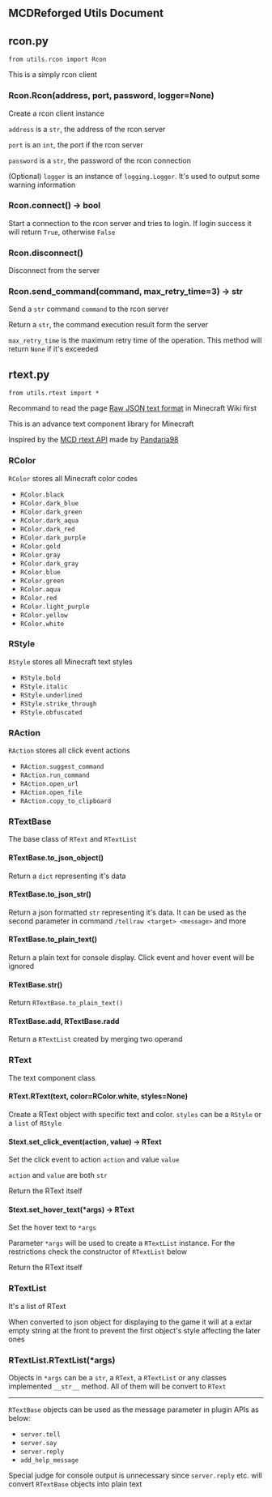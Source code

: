 MCDReforged Utils Document
---

## rcon.py

`from utils.rcon import Rcon`

This is a simply rcon client

### Rcon.Rcon(address, port, password, logger=None)

Create a rcon client instance

`address` is a `str`, the address of the rcon server

`port` is an `int`, the port if the rcon server

`password` is a `str`, the password of the rcon connection

(Optional) `logger` is an instance of `logging.Logger`. It's used to output some warning information

### Rcon.connect() -> bool

Start a connection to the rcon server and tries to login. If login success it will return `True`, otherwise `False`

### Rcon.disconnect()

Disconnect from the server

### Rcon.send_command(command, max_retry_time=3) -> str

Send a `str` command `command` to the rcon server

Return a `str`, the command execution result form the server

`max_retry_time` is the maximum retry time of the operation. This method will return `None` if it's exceeded  

## rtext.py

`from utils.rtext import *`

Recommand to read the page [Raw JSON text format](https://minecraft.gamepedia.com/Raw_JSON_text_format) in Minecraft Wiki first

This is an advance text component library for Minecraft

Inspired by the [MCD rtext API](https://github.com/TISUnion/rtext) made by [Pandaria98](https://github.com/Pandaria98)

### RColor

`RColor` stores all Minecraft color codes

- `RColor.black`
- `RColor.dark_blue`
- `RColor.dark_green`
- `RColor.dark_aqua`
- `RColor.dark_red`
- `RColor.dark_purple`
- `RColor.gold`
- `RColor.gray`
- `RColor.dark_gray`
- `RColor.blue`
- `RColor.green`
- `RColor.aqua`
- `RColor.red`
- `RColor.light_purple`
- `RColor.yellow`
- `RColor.white`

### RStyle

`RStyle` stores all Minecraft text styles

- `RStyle.bold`
- `RStyle.italic`
- `RStyle.underlined`
- `RStyle.strike_through`
- `RStyle.obfuscated`

### RAction

`RAction` stores all click event actions

- `RAction.suggest_command`
- `RAction.run_command`
- `RAction.open_url`
- `RAction.open_file`
- `RAction.copy_to_clipboard`

### RTextBase

The base class of `RText` and `RTextList`

#### RTextBase.to_json_object()

Return a `dict` representing it's data

#### RTextBase.to_json_str()

Return a json formatted `str` representing it's data. It can be used as the second parameter in command `/tellraw <target> <message>` and more

#### RTextBase.to_plain_text()

Return a plain text for console display. Click event and hover event will be ignored

#### RTextBase.__str__()

Return `RTextBase.to_plain_text()`

#### RTextBase.__add__, RTextBase.__radd__

Return a `RTextList` created by merging two operand

### RText

The text component class

#### RText.RText(text, color=RColor.white, styles=None)

Create a RText object with specific text and color. `styles` can be a `RStyle` or a `list` of `RStyle`

#### Stext.set_click_event(action, value) -> RText

Set the click event to action `action` and value `value`

`action` and `value` are both `str`

Return the RText itself

#### Stext.set_hover_text(*args) -> RText

Set the hover text to `*args`

Parameter `*args` will be used to create a `RTextList` instance. For the restrictions check the constructor of `RTextList` below

Return the RText itself

### RTextList

It's a list of RText

When converted to json object for displaying to the game it will at a extar empty string at the front to prevent the first object's style affecting the later ones

### RTextList.RTextList(*args)

Objects in `*args` can be a `str`, a `RText`, a `RTextList` or any classes implemented `__str__` method. All of them will be convert to `RText`

---------

`RTextBase` objects can be used as the message parameter in plugin APIs as below:

- `server.tell`
- `server.say`
- `server.reply`
- `add_help_message`

Special judge for console output is unnecessary since `server.reply` etc. will convert `RTextBase` objects into plain text
